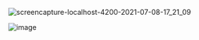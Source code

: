 ![screencapture-localhost-4200-2021-07-08-17_21_09](https://user-images.githubusercontent.com/81008413/124917783-deaede00-e011-11eb-9c2a-3b64be5db22b.png)


![image](https://user-images.githubusercontent.com/81008413/124917690-bfb04c00-e011-11eb-99ad-fa737916a696.png)
